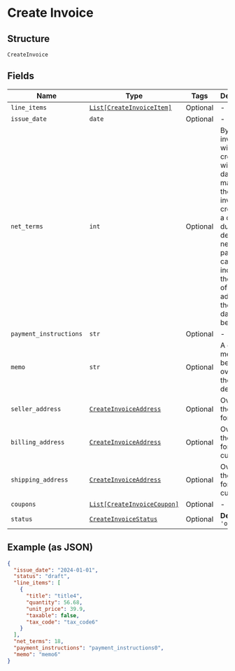 
# Create Invoice

## Structure

`CreateInvoice`

## Fields

| Name | Type | Tags | Description |
|  --- | --- | --- | --- |
| `line_items` | [`List[CreateInvoiceItem]`](../../doc/models/create-invoice-item.md) | Optional | - |
| `issue_date` | `date` | Optional | - |
| `net_terms` | `int` | Optional | By default, invoices will be created with a due date matching the date of invoice creation. If a different due date is desired, the net_terms parameter can be sent indicating the number of days in advance the due date should be. |
| `payment_instructions` | `str` | Optional | - |
| `memo` | `str` | Optional | A custom memo can be sent to override the site's default. |
| `seller_address` | [`CreateInvoiceAddress`](../../doc/models/create-invoice-address.md) | Optional | Overrides the defaults for the site |
| `billing_address` | [`CreateInvoiceAddress`](../../doc/models/create-invoice-address.md) | Optional | Overrides the default for the customer |
| `shipping_address` | [`CreateInvoiceAddress`](../../doc/models/create-invoice-address.md) | Optional | Overrides the default for the customer |
| `coupons` | [`List[CreateInvoiceCoupon]`](../../doc/models/create-invoice-coupon.md) | Optional | - |
| `status` | [`CreateInvoiceStatus`](../../doc/models/create-invoice-status.md) | Optional | **Default**: `'open'` |

## Example (as JSON)

```json
{
  "issue_date": "2024-01-01",
  "status": "draft",
  "line_items": [
    {
      "title": "title4",
      "quantity": 56.68,
      "unit_price": 39.9,
      "taxable": false,
      "tax_code": "tax_code6"
    }
  ],
  "net_terms": 18,
  "payment_instructions": "payment_instructions0",
  "memo": "memo6"
}
```

